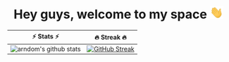 <h1 align ="center"> Hey guys, welcome to my space <img src="https://raw.githubusercontent.com/ABSphreak/ABSphreak/master/gifs/Hi.gif" width="30px"> </h1>

⚡ Stats ⚡            |  🔥 Streak 🔥
:-------------------------:|:-------------------------:
![arndom's github stats](https://github-readme-stats.vercel.app/api?username=arndom&show_icons=true&count_private=true&hide_border=true&title_color=70a5fd&icon_color=bf91f3&text_color=38bdae&bg_color=0d1117) |  [![GitHub Streak](http://github-readme-streak-stats.herokuapp.com?user=arndom&theme=tokyonight_duo&hide_border=true&background=0D1117)](https://git.io/streak-stats)

<br/>



